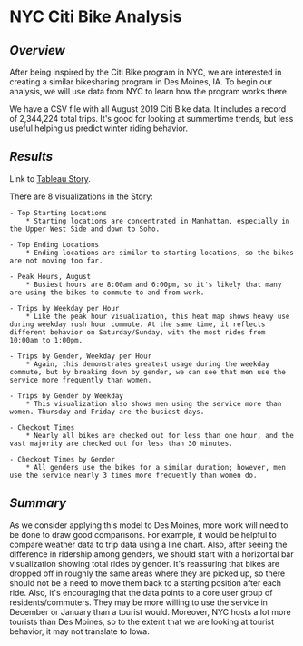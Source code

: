 # **NYC Citi Bike Analysis**

## *Overview*

After being inspired by the Citi Bike program in NYC, we are interested in creating a similar bikesharing program in Des Moines, IA. To begin our analysis, we will use data from NYC to learn how the program works there. 

We have a CSV file with all August 2019 Citi Bike data. It includes a record of 2,344,224 total trips. It's good for looking at summertime trends, but less useful helping us predict winter riding behavior.

## *Results*

Link to [Tableau Story](https://public.tableau.com/views/NYCCitibike_16417158579650/citibikeStory?:language=en-US&publish=yes&:display_count=n&:origin=viz_share_link).

There are 8 visualizations in the Story:

	- Top Starting Locations
		* Starting locations are concentrated in Manhattan, especially in the Upper West Side and down to Soho.

	- Top Ending Locations
		* Ending locations are similar to starting locations, so the bikes are not moving too far.

	- Peak Hours, August
		* Busiest hours are 8:00am and 6:00pm, so it's likely that many are using the bikes to commute to and from work.

	- Trips by Weekday per Hour
		* Like the peak hour visualization, this heat map shows heavy use during weekday rush hour commute. At the same time, it reflects different behavior on Saturday/Sunday, with the most rides from 10:00am to 1:00pm.

	- Trips by Gender, Weekday per Hour
		* Again, this demonstrates greatest usage during the weekday commute, but by breaking down by gender, we can see that men use the service more frequently than women.

	- Trips by Gender by Weekday
		* This visualization also shows men using the service more than women. Thursday and Friday are the busiest days.

	- Checkout Times
		* Nearly all bikes are checked out for less than one hour, and the vast majority are checked out for less than 30 minutes.

	- Checkout Times by Gender
		* All genders use the bikes for a similar duration; however, men use the service nearly 3 times more frequently than women do.

## *Summary*


As we consider applying this model to Des Moines, more work will need to be done to draw good comparisons. For example, it would be helpful to compare weather data to trip data using a line chart. Also, after seeing the difference in ridership among genders, we should start with a horizontal bar visualization showing total rides by gender. 
It's reassuring that bikes are dropped off in roughly the same areas where they are picked up, so there should not be a need to move them back to a starting position after each ride. Also, it's encouraging that the data points to a core user group of residents/commuters. They may be more willing to use the service in December or January than a tourist would. Moreover, NYC hosts a lot more tourists than Des Moines, so to the extent that we are looking at tourist behavior, it may not translate to Iowa.


